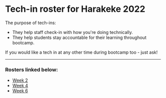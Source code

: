 # Tech-in roster for Harakeke 2022

The purpose of tech-ins:
- They help staff check-in with how you're doing technically.
- They help students stay accountable for their learning throughout bootcamp.

If you would like a tech in at any other time during bootcamp too - just ask!

---

### Rosters linked below:

* [Week 2](week-2.md)
* [Week 4](week-4.md)
* [Week 6](week-6.md)

